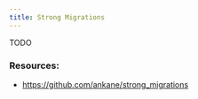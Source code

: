 ```yaml
---
title: Strong Migrations
---
```


TODO

### Resources:
- https://github.com/ankane/strong_migrations
